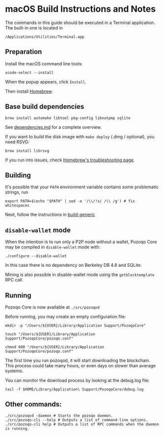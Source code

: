 # macOS Build Instructions and Notes

The commands in this guide should be executed in a Terminal application.
The built-in one is located in
```
/Applications/Utilities/Terminal.app
```

## Preparation
Install the macOS command line tools:

```shell
xcode-select --install
```

When the popup appears, click `Install`.

Then install [Homebrew](https://brew.sh).

## Base build dependencies

```shell
brew install automake libtool pkg-config libnatpmp sqlite
```

See [dependencies.md](dependencies.md) for a complete overview.

If you want to build the disk image with `make deploy` (.dmg / optional), you need RSVG:
```shell
brew install librsvg
```

If you run into issues, check [Homebrew's troubleshooting page](https://docs.brew.sh/Troubleshooting).

## Building

It's possible that your `PATH` environment variable contains some problematic strings, run
```shell
export PATH=$(echo "$PATH" | sed -e '/\\/!s/ /\\ /g') # fix whitespaces
```

Next, follow the instructions in [build-generic](build-generic.md)

## `disable-wallet` mode
When the intention is to run only a P2P node without a wallet, Pozoqo Core may be
compiled in `disable-wallet` mode with:
```shell
./configure --disable-wallet
```

In this case there is no dependency on Berkeley DB 4.8 and SQLite.

Mining is also possible in disable-wallet mode using the `getblocktemplate` RPC call.

## Running

Pozoqo Core is now available at `./src/pozoqod`

Before running, you may create an empty configuration file:
```shell
mkdir -p "/Users/${USER}/Library/Application Support/PozoqoCore"

touch "/Users/${USER}/Library/Application Support/PozoqoCore/pozoqo.conf"

chmod 600 "/Users/${USER}/Library/Application Support/PozoqoCore/pozoqo.conf"
```

The first time you run pozoqod, it will start downloading the blockchain. This process could
take many hours, or even days on slower than average systems.

You can monitor the download process by looking at the debug.log file:
```shell
tail -f $HOME/Library/Application\ Support/PozoqoCore/debug.log
```

## Other commands:

```shell
./src/pozoqod -daemon # Starts the pozoqo daemon.
./src/pozoqo-cli --help # Outputs a list of command-line options.
./src/pozoqo-cli help # Outputs a list of RPC commands when the daemon is running.
```

